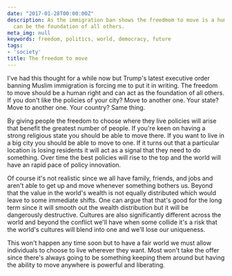 ```yaml
---
date: "2017-01-28T00:00:00Z"
description: As the immigration ban shows the freedmom to move is a human right and
  can be the foundation of all others.
meta_img: null
keywords: freedom, politics, world, democracy, future
tags:
- 'society'
title: The freedom to move
---
```


I've had this thought for a while now but Trump's latest executive order banning Muslim immigration is forcing me to put it in writing. The freedom to move should be a human right and can act as the foundation of all others. If you don't like the policies of your city? Move to another one. Your state? Move to another one. Your country? Same thing.

By giving people the freedom to choose where they live policies will arise that benefit the greatest number of people. If you're keen on having a strong religious state you should be able to move there. If you want to live in a big city you should be able to move to one. If it turns out that a particular location is losing residents it will act as a signal that they need to do something. Over time the best policies will rise to the top and the world will have an rapid pace of policy innovation.

Of course it's not realistic since we all have family, friends, and jobs and aren't able to get up and move whenever something bothers us. Beyond that the value in the world's wealth is not equally distributed which would leave to some immediate shifts. One can argue that that's good for the long term since it will smooth out the wealth distribution but it will be dangerously destructive. Cultures are also significantly different across the world and beyond the conflict we'll have when some collide it's a risk that the world's cultures will blend into one and we'll lose our uniqueness.

This won't happen any time soon but to have a fair world we must allow individuals to choose to live wherever they want. Most won't take the offer since there's always going to be something keeping them around but having the ability to move anywhere is powerful and liberating.
